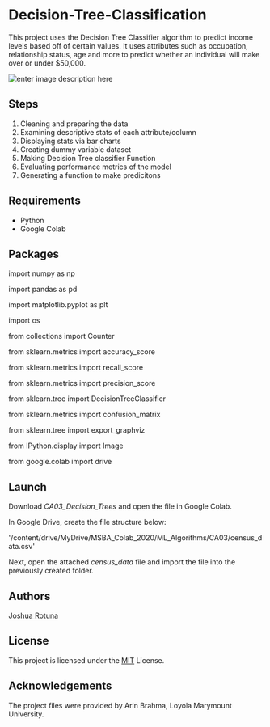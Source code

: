 # Decision-Tree-Classification
This project uses the Decision Tree Classifier algorithm to predict income levels based off of certain values. It uses attributes such as occupation, relationship status, age and more to predict whether an individual will make over or under $50,000.

![enter image description here](https://media.istockphoto.com/vectors/decision-diagram-color-icon-block-chart-problem-solutions-operations-vector-id1200922650?k=6&m=1200922650&s=612x612&w=0&h=1DuG0eg_NnGBTBOyvH8C6ohVV0f8phln4zPrum62gLw=)
## Steps
1. Cleaning and preparing the data
2. Examining descriptive stats of each attribute/column
3. Displaying stats via bar charts
4. Creating dummy variable dataset
5. Making Decision Tree classifier Function
6. Evaluating performance metrics of the model
7. Generating a function to make predicitons

## Requirements

* Python
* Google Colab

## Packages 
import numpy as np

import pandas as pd

import matplotlib.pyplot as plt

import os

from collections import Counter

from sklearn.metrics import accuracy_score

from sklearn.metrics import recall_score

from sklearn.metrics import precision_score

from sklearn.tree import DecisionTreeClassifier

from sklearn.metrics import confusion_matrix

from sklearn.tree import export_graphviz

from IPython.display import Image

from google.colab import drive

## Launch

Download *CA03_Decision_Trees* and open the file in Google Colab.

In Google Drive, create the file structure below:

'/content/drive/MyDrive/MSBA_Colab_2020/ML_Algorithms/CA03/census_data.csv'

Next, open the attached *census_data* file and import the file into the previously created folder. 

## Authors

[Joshua Rotuna](https://github.com/joshrotuna)

## License

This project is licensed under the  [MIT](https://choosealicense.com/licenses/mit/)  License.

## Acknowledgements

The project files were provided by Arin Brahma, Loyola Marymount University.
